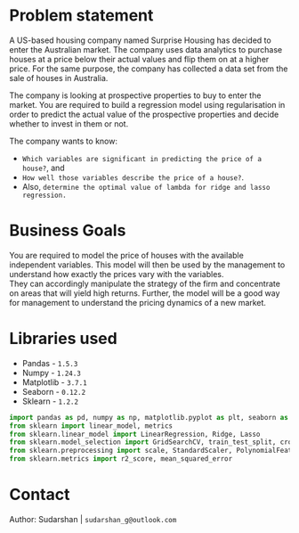 # Problem statement

A US-based housing company named Surprise Housing has decided to enter the Australian market. The company uses data analytics to purchase houses at a price below their actual values and flip them on at a higher price. For the same purpose, the company has collected a data set from the sale of houses in Australia.
 
The company is looking at prospective properties to buy to enter the market. You are required to build a regression model using regularisation in order to predict the actual value of the prospective properties and decide whether to invest in them or not.

The company wants to know:
- `Which variables are significant in predicting the price of a house?`, and
- `How well those variables describe the price of a house?`.
- Also, `determine the optimal value of lambda for ridge and lasso regression.`

# Business Goals
You are required to model the price of houses with the available independent variables. This model will then be used by the management to understand how exactly the prices vary with the variables. <br>
They can accordingly manipulate the strategy of the firm and concentrate on areas that will yield high returns. Further, the model will be a good way for management to understand the pricing dynamics of a new market.

# Libraries used
- Pandas - `1.5.3`
- Numpy - `1.24.3`
- Matplotlib - `3.7.1`
- Seaborn - `0.12.2`
- Sklearn - `1.2.2`

```python
import pandas as pd, numpy as np, matplotlib.pyplot as plt, seaborn as sns
from sklearn import linear_model, metrics
from sklearn.linear_model import LinearRegression, Ridge, Lasso
from sklearn.model_selection import GridSearchCV, train_test_split, cross_val_score
from sklearn.preprocessing import scale, StandardScaler, PolynomialFeatures
from sklearn.metrics import r2_score, mean_squared_error
```

# Contact
Author: Sudarshan | `sudarshan_g@outlook.com`

